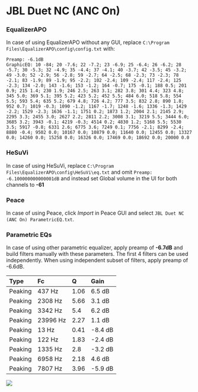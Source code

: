 # JBL Duet NC (ANC On)

### EqualizerAPO
In case of using EqualizerAPO without any GUI, replace `C:\Program Files\EqualizerAPO\config\config.txt`
with:
```
Preamp: -6.1dB
GraphicEQ: 10 -84; 20 -7.6; 22 -7.2; 23 -6.9; 25 -6.4; 26 -6.2; 28 -5.7; 30 -5.3; 32 -4.9; 35 -4.4; 37 -4.1; 40 -3.7; 42 -3.5; 45 -3.2; 49 -3.0; 52 -2.9; 56 -2.8; 59 -2.7; 64 -2.5; 68 -2.3; 73 -2.3; 78 -2.1; 83 -1.9; 89 -1.9; 95 -2.2; 102 -2.4; 109 -2.4; 117 -2.4; 125 -2.3; 134 -2.0; 143 -1.6; 153 -1.2; 164 -0.7; 175 -0.1; 188 0.5; 201 0.9; 215 1.4; 230 1.9; 246 2.5; 263 3.1; 282 3.8; 301 4.4; 323 4.8; 345 5.0; 369 5.1; 395 5.2; 423 5.2; 452 5.5; 484 6.0; 518 5.8; 554 5.5; 593 5.4; 635 5.2; 679 4.8; 726 4.2; 777 3.5; 832 2.8; 890 1.8; 952 0.7; 1019 -0.3; 1090 -1.2; 1167 -1.7; 1248 -1.6; 1336 -1.3; 1429 -2.2; 1529 -2.3; 1636 -1.1; 1751 0.2; 1873 1.2; 2004 2.1; 2145 2.9; 2295 3.3; 2455 3.0; 2627 2.2; 2811 2.2; 3008 3.1; 3219 5.5; 3444 6.0; 3685 3.2; 3943 -0.1; 4219 -0.3; 4514 0.2; 4830 1.2; 5168 5.5; 5530 3.5; 5917 -0.8; 6331 2.6; 6775 3.6; 7249 0.1; 7756 -2.1; 8299 -2.4; 8880 -0.4; 9502 0.0; 10167 0.0; 10879 0.0; 11640 0.0; 12455 0.0; 13327 0.0; 14260 0.0; 15258 0.0; 16326 0.0; 17469 0.0; 18692 0.0; 20000 0.0
```

### HeSuVi
In case of using HeSuVi, replace `C:\Program Files\EqualizerAPO\config\HeSuVi\eq.txt` and omit `Preamp:
-6.100000000000001dB` and instead set Global volume in the UI for both channels to **-61**

### Peace
In case of using Peace, click *Import* in Peace GUI and select `JBL Duet NC (ANC On) ParametricEQ.txt`.

### Parametric EQs
In case of using other parametric equalizer, apply preamp of **-6.7dB** and build filters manually
with these parameters. The first 4 filters can be used independently.
When using independent subset of filters, apply preamp of -6.6dB.

| Type    | Fc       |    Q | Gain    |
|:--------|:---------|:-----|:--------|
| Peaking | 437 Hz   | 1.06 | 6.5 dB  |
| Peaking | 2308 Hz  | 5.66 | 3.1 dB  |
| Peaking | 3342 Hz  | 5.4  | 6.2 dB  |
| Peaking | 23996 Hz | 2.27 | 1.1 dB  |
| Peaking | 13 Hz    | 0.41 | -8.4 dB |
| Peaking | 122 Hz   | 1.83 | -2.4 dB |
| Peaking | 1335 Hz  | 2.8  | -3.2 dB |
| Peaking | 6958 Hz  | 2.18 | 4.6 dB  |
| Peaking | 7807 Hz  | 3.96 | -5.9 dB |

![](https://raw.githubusercontent.com/jaakkopasanen/AutoEq/master/results/oratory1990/harman_over-ear_2018/JBL%20Duet%20NC%20(ANC%20On)/JBL%20Duet%20NC%20(ANC%20On).png)